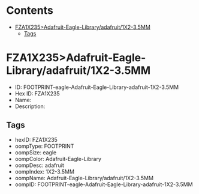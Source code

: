 



Contents
========

* [FZA1X235>Adafruit-Eagle-Library/adafruit/1X2-3.5MM](#fza1x235adafruit-eagle-libraryadafruit1x2-35mm)
	* [Tags](#tags)

# FZA1X235>Adafruit-Eagle-Library/adafruit/1X2-3.5MM

- ID: FOOTPRINT-eagle-Adafruit-Eagle-Library-adafruit-1X2-3.5MM
- Hex ID: FZA1X235
- Name: 
- Description: 

## Tags

- hexID: FZA1X235
- oompType: FOOTPRINT
- oompSize: eagle
- oompColor: Adafruit-Eagle-Library
- oompDesc: adafruit
- oompIndex: 1X2-3.5MM
- oompName: Adafruit-Eagle-Library/adafruit/1X2-3.5MM
- oompID: FOOTPRINT-eagle-Adafruit-Eagle-Library-adafruit-1X2-3.5MM
